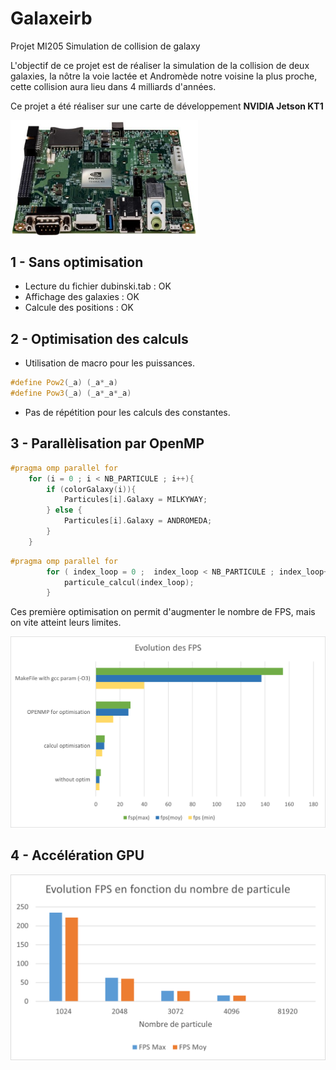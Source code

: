 # Galaxeirb
Projet MI205
Simulation de collision de galaxy

L'objectif de ce projet est de réaliser la simulation de la collision de deux galaxies, la nôtre la voie lactée et Andromède notre voisine la plus proche, cette collision aura lieu dans 4 milliards d'années.

Ce projet a été réaliser sur une carte de développement **NVIDIA Jetson KT1**

<img align="center" src="Pictures/../SAVARY_ALBERTY/Pictures/NVIDIA_Jetson.jpg" width="300">

## 1 - Sans optimisation
- Lecture du fichier dubinski.tab : OK
- Affichage des galaxies : OK
- Calcule des positions : OK

## 2 - Optimisation des calculs
- Utilisation de macro pour les puissances.
```cpp
#define Pow2(_a) (_a*_a)
#define Pow3(_a) (_a*_a*_a)
```
- Pas de répétition pour les calculs des constantes.

## 3 - Parallèlisation par OpenMP
```cpp
#pragma omp parallel for
	for (i = 0 ; i < NB_PARTICULE ; i++){
		if (colorGalaxy(i)){
			Particules[i].Galaxy = MILKYWAY;
		} else {
			Particules[i].Galaxy = ANDROMEDA;
		}
	}
```
```cpp
#pragma omp parallel for
		for ( index_loop = 0 ;  index_loop < NB_PARTICULE ; index_loop++){
			particule_calcul(index_loop);
		}
```
Ces première optimisation on permit d'augmenter le nombre de FPS, mais on vite atteint leurs limites.

![Evolution des FPS](SAVARY_ALBERTY/Pictures/tab1_galaxeirb.png "Evolution des FPS")

## 4 - Accélération GPU
![Evolution des FPS CUDA](SAVARY_ALBERTY/Pictures/tab2_galaxeirb.png "Evolution des FPS CUDA")